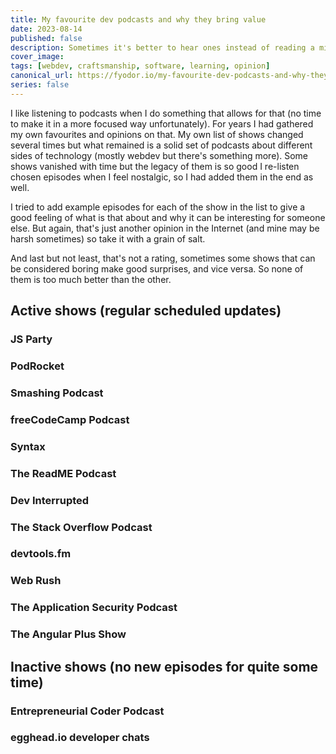 ```yaml
---
title: My favourite dev podcasts and why they bring value
date: 2023-08-14
published: false
description: Sometimes it's better to hear ones instead of reading a million times
cover_image:
tags: [webdev, craftsmanship, software, learning, opinion]
canonical_url: https://fyodor.io/my-favourite-dev-podcasts-and-why-they-bring-value/
series: false
---
```


I like listening to podcasts when I do something that allows for that (no time to make it in a more focused way unfortunately). For years I had gathered my own favourites and opinions on that. My own list of shows changed several times but what remained is a solid set of podcasts about different sides of technology (mostly webdev but there's something more). Some shows vanished with time but the legacy of them is so good I re-listen chosen episodes when I feel nostalgic, so I had added them in the end as well.

I tried to add example episodes for each of the show in the list to give a good feeling of what is that about and why it can be interesting for someone else. But again, that's just another opinion in the Internet (and mine may be harsh sometimes) so take it with a grain of salt.

And last but not least, that's not a rating, sometimes some shows that can be considered boring make good surprises, and vice versa. So none of them is too much better than the other.

## Active shows (regular scheduled updates)

### JS Party

### PodRocket

### Smashing Podcast

### freeCodeCamp Podcast

### Syntax

### The ReadME Podcast

### Dev Interrupted

### The Stack Overflow Podcast

### devtools.fm

### Web Rush

### The Application Security Podcast

### The Angular Plus Show

## Inactive shows (no new episodes for quite some time)

### Entrepreneurial Coder Podcast

### egghead.io developer chats

